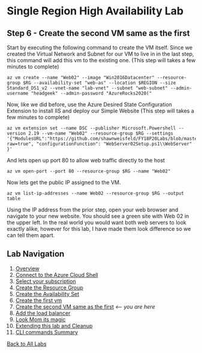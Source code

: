 # Single Region High Availability Lab 
## Step 6 - Create the second VM same as the first

Start by executing the following command to create the VM itself. Since we created the Virtual Network and Subnet for our VM to live in in the last step, this command will add this vm to the existing one.  (This step will takes a few minutes to complete)

```
az vm create --name "Web02" --image "Win2016Datacenter" --resource-group $RG --availability-set "web-as" --location $REGION --size Standard_DS1_v2 --vnet-name "lab-vnet" --subnet "web-subnet" --admin-username "headgeek" --admin-password "AzureRocks2020("
```

Now, like we did before, use the Azure Desired State Configuration Extension to install IIS and deploy our Simple Website  (This step will takes a few minutes to complete)

```
az vm extension set --name DSC --publisher Microsoft.Powershell --version 2.19 --vm-name "Web02" --resource-group $RG --settings '{"ModulesURL":"https://github.com/shawnweisfeld/FY18P20Labs/blob/master/AzureIaaS/SingleRegionHALab/assets/WebServerSetup.zip?raw=true", "configurationFunction": "WebServer02Setup.ps1\\WebServer" }'
```

And lets open up port 80 to allow web traffic directly to the host

```
az vm open-port --port 80 --resource-group $RG --name "Web02"
```

Now lets get the public IP assigned to the VM.

```
az vm list-ip-addresses --name Web02 --resource-group $RG --output table
```

Using the IP address from the prior step, open your web browser and navigate to your new website. You should see a green site with Web 02 in the upper left. In the real world you would want both web servers to look exactly alike, however for this lab, I have made them look difference so we can tell them apart. 

## Lab Navigation
1. [Overview](./) 
1. [Connect to the Azure Cloud Shell](./step01.html)
1. [Select your subscription](./step02.html)
1. [Create the Resource Group](./step03.html)
1. [Create the Availability Set](./step04.html)
1. [Create the first vm](./step05.html)
1. [Create the second VM same as the first](./step06.html) *<-- you are here*
1. [Add the load balancer](./step07.html)
1. [Look Mom its magic](./step08.html)
1. [Extending this lab and Cleanup](./step09.html)
1. [CLI commands Summary](./summary.html)

[Back to All Labs](../../index.html)